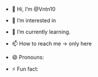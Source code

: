 - 👋 Hi, I’m @Vntn10
- 👀 I’m interested in 


- 🌱 I’m currently learning.
- 📫 How to reach me -> only here
- 😄 Pronouns: 
- ⚡ Fun fact: 

<!---
Vntn10/Vntn10 is a ✨ special ✨ repository because its `README.md` (this file) appears on your GitHub profile.
You can click the Preview link to take a look at your changes.
--->
